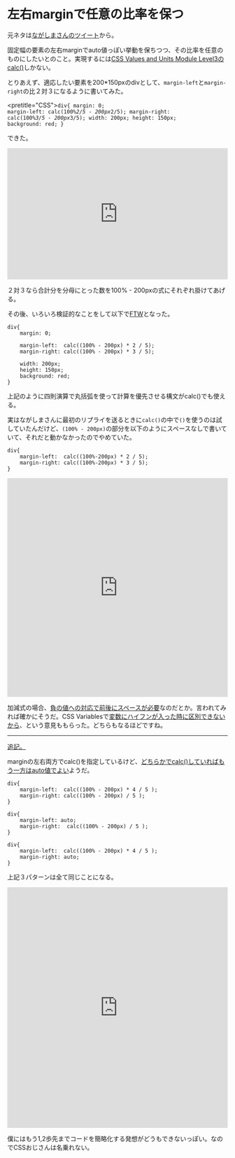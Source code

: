 # 左右marginで任意の比率を保つ

元ネタは[ながしまさんのツイート](https://twitter.com/hail2u_/status/487903628665970691)から。

固定幅の要素の左右marginでauto値っぽい挙動を保ちつつ、その比率を任意のものにしたいとのこと。実現するには[CSS Values and Units Module Level3のcalc()](http://www.w3.org/TR/css-values/#calc)しかない。

とりあえず、適応したい要素を200*150pxのdivとして、`margin-left`と`margin-right`の比２対３になるように書いてみた。

<pretitle="CSS"><code data-language="css">div{
    margin: 0;
    margin-left:  calc(100%*2/5 - 200px*2/5);
    margin-right: calc(100%*3/5 - 200px*3/5);
    width: 200px;
    height: 150px;
    background: red;
}</code></pre>

できた。

<iframe width="100%" height="300" src="http://jsfiddle.net/n68QV/embedded/" allowfullscreen="allowfullscreen" frameborder="0"></iframe>

２対３なら合計分を分母にとった数を100% - 200pxの式にそれぞれ掛けてあげる。

その後、いろいろ検証的なことをして以下で[FTW](https://twitter.com/hail2u_/status/487928879793721344)となった。

<pre title="CSS"><code data-language="css">div{
    margin: 0;

    margin-left:  calc((100% - 200px) * 2 / 5);
    margin-right: calc((100% - 200px) * 3 / 5);

    width: 200px;
    height: 150px;
    background: red;
}</code></pre>

上記のように四則演算で丸括弧を使って計算を優先させる構文がcalc()でも使える。

実はながしまさんに最初のリプライを送るときに`calc()`の中で`()`を使うのは試していたんだけど、`(100% - 200px)`の部分を以下のようにスペースなしで書いていて、それだと動かなかったのでやめていた。

<pre title="CSS"><code data-language="css">div{
    margin-left:  calc((100%-200px) * 2 / 5);
    margin-right: calc((100%-200px) * 3 / 5);
}</code></pre>

<iframe width="100%" height="500" src="http://jsfiddle.net/n68QV/5/embedded/result,css,html" allowfullscreen="allowfullscreen" frameborder="0"></iframe>

加減式の場合、[負の値への対応で前後にスペースが必要](https://twitter.com/hail2u_/status/487940265684897792)なのだとか。言われてみれば確かにそうだ。CSS Variablesで[変数にハイフンが入った時に区別できないから](https://twitter.com/xl1blue/status/487937984524591104)、という意見ももらった。どちらもなるほどですね。

---

<ins datetime="2014-07-13T17:03:00+09:00" data-insdate="※2014/7/13 17:03">追記。</ins>

marginの左右両方でcalc()を指定しているけど、[どちらかでcalc()していればもう一方はauto値でよい](http://hail2u.net/blog/webdesign/split-margin-with-ratio.html)ようだ。

<pre title="CSS"><code data-language="css">div{
    margin-left:  calc((100% - 200px) * 4 / 5 );
    margin-right: calc((100% - 200px) / 5 );
}</code></pre>

<pre title="CSS"><code data-language="css">div{
    margin-left: auto;
    margin-right:  calc((100% - 200px) / 5 );
}</code></pre>

<pre title="CSS"><code data-language="css">div{
    margin-left:  calc((100% - 200px) * 4 / 5 );
    margin-right: auto;
}</code></pre>

上記３パターンは全て同じことになる。

<iframe width="100%" height="550" src="http://jsfiddle.net/n68QV/6/embedded/" allowfullscreen="allowfullscreen" frameborder="0"></iframe>

僕にはもう1,2歩先までコードを簡略化する発想がどうもできないっぽい。なのでCSSおじさんは名乗れない。
